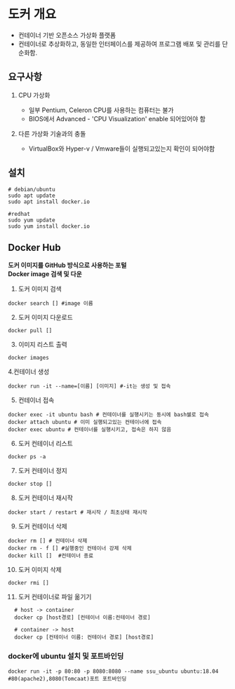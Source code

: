 # 도커 개요
- 컨테이너 기반 오픈소스 가상화 플랫폼
- 컨테이너로 추상화하고, 동일한 인터페이스를 제공하여 프로그램 배포 및 관리를 단순화함.

## 요구사항
1. CPU 가상화 
    - 일부 Pentium, Celeron CPU를 사용하는 컴퓨터는 불가
    - BIOS에서 Advanced - 'CPU Visualization' enable 되어있어야 함
    
2. 다른 가상화 기술과의 충돌
    - VirtualBox와 Hyper-v / Vmware들이 실행되고있는지 확인이 되어야함
    
## 설치
```shell
# debian/ubuntu
sudo apt update
sudo apt install docker.io

#redhat
sudo yum update
sudo yum install docker.io
```

## Docker Hub
**도커 이미지를 GitHub 방식으로 사용하는 포털**<br>
**Docker image 검색 및 다운**

1. 도커 이미지 검색
```shell
docker search [] #image 이름
```

2. 도커 이미지 다운로드
```shell
docker pull []
```

3. 이미지 리스트 출력
```shell
docker images
```

4.컨테이너 생성
```shell
docker run -it --name=[이름] [이미지] #-it는 생성 및 접속
```

5. 컨테이너 접속 
```shell
docker exec -it ubuntu bash # 컨테이너를 실행시키는 동시에 bash쉘로 접속
docker attach ubuntu # 이미 실행되고있는 컨테이너에 접속
docker exec ubuntu # 컨테이너를 실행시키고, 접속은 하지 않음
```

6. 도커 컨테이너 리스트
```shell
docker ps -a
```

7. 도커 컨테이너 정지
```shell
docker stop []
```

8. 도커 컨테이너 재시작
```shell
docker start / restart # 재시작 / 최초상태 재시작 
```

9. 도커 컨테이너 삭제
```shell
docker rm [] # 컨테이너 삭제 
docker rm - f [] #실행중인 컨테이너 강제 삭제
docker kill []  #컨테이너 종료 
```

10. 도커 이미지 삭제
```shell
docker rmi [] 
```

11. 도커 컨테이너로 파일 옮기기
```shell
  # host -> container
  docker cp [host경로] [컨테이너 이름:컨테이너 경로]

  # container -> host
  docker cp [컨테이너 이름: 컨테이너 경로] [host경로]
```

### docker에 ubuntu 설치 및 포트바인딩
```shell
docker run -it -p 80:80 -p 8080:8080 --name ssu_ubuntu ubuntu:18.04 #80(apache2),8080(Tomcaat)포트 포트바인딩
```